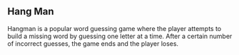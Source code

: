 ## Hang Man ##

Hangman is a popular word guessing game where the player attempts to build a missing word by guessing one letter at a time. After a certain number of incorrect guesses, the game ends and the player loses.

